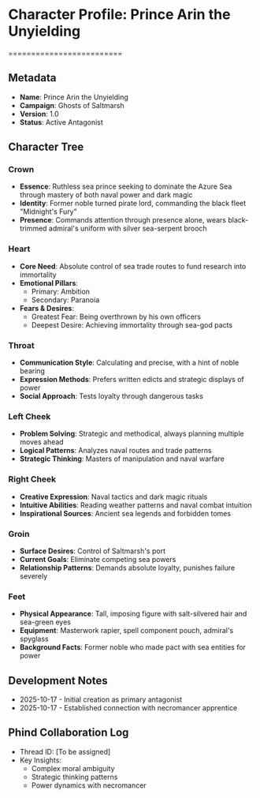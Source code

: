 # Character Profile: Prince Arin the Unyielding
=========================

## Metadata
- **Name**: Prince Arin the Unyielding
- **Campaign**: Ghosts of Saltmarsh
- **Version**: 1.0
- **Status**: Active Antagonist

## Character Tree
### Crown
* **Essence**: Ruthless sea prince seeking to dominate the Azure Sea through mastery of both naval power and dark magic
* **Identity**: Former noble turned pirate lord, commanding the black fleet "Midnight's Fury"
* **Presence**: Commands attention through presence alone, wears black-trimmed admiral's uniform with silver sea-serpent brooch

### Heart
* **Core Need**: Absolute control of sea trade routes to fund research into immortality
* **Emotional Pillars**:
  * Primary: Ambition
  * Secondary: Paranoia
* **Fears & Desires**:
  * Greatest Fear: Being overthrown by his own officers
  * Deepest Desire: Achieving immortality through sea-god pacts

### Throat
* **Communication Style**: Calculating and precise, with a hint of noble bearing
* **Expression Methods**: Prefers written edicts and strategic displays of power
* **Social Approach**: Tests loyalty through dangerous tasks

### Left Cheek
* **Problem Solving**: Strategic and methodical, always planning multiple moves ahead
* **Logical Patterns**: Analyzes naval routes and trade patterns
* **Strategic Thinking**: Masters of manipulation and naval warfare

### Right Cheek
* **Creative Expression**: Naval tactics and dark magic rituals
* **Intuitive Abilities**: Reading weather patterns and naval combat intuition
* **Inspirational Sources**: Ancient sea legends and forbidden tomes

### Groin
* **Surface Desires**: Control of Saltmarsh's port
* **Current Goals**: Eliminate competing sea powers
* **Relationship Patterns**: Demands absolute loyalty, punishes failure severely

### Feet
* **Physical Appearance**: Tall, imposing figure with salt-silvered hair and sea-green eyes
* **Equipment**: Masterwork rapier, spell component pouch, admiral's spyglass
* **Background Facts**: Former noble who made pact with sea entities for power

## Development Notes
- 2025-10-17 - Initial creation as primary antagonist
- 2025-10-17 - Established connection with necromancer apprentice

## Phind Collaboration Log
- Thread ID: [To be assigned]
- Key Insights:
  * Complex moral ambiguity
  * Strategic thinking patterns
  * Power dynamics with necromancer